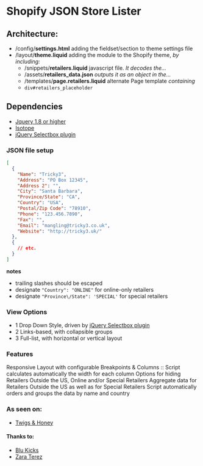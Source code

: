 # Shopify JSON Store Lister

## Architecture:
* /config/__settings.html__ adding the fieldset/section to theme settings file
* /layout/__theme.liquid__ adding the module to the Shopify theme, _by including:_
  * /snippets/__retailers.liquid__ javascript file. _It decodes the..._
  * /assets/__retailers_data.json__ _outputs it as an object in the..._
  * /templates/__page.retailers.liquid__ 	 alternate Page template _containing_
  * `div#retailers_placeholder`

## Dependencies
* [Jquery 1.8 or higher](http://jquery.com/)
* [Isotope](http://isotope.metafizzy.co/)
* [jQuery Selectbox plugin](https://code.google.com/p/select-box/)


### JSON file setup

``` json
[
  {
    "Name": "Tricky3",
    "Address": "PO Box 12345",
    "Address 2": "",
    "City": "Santa Barbara",
    "Province/State": "CA",
    "Country": "USA",
    "Postal/Zip Code": "78910",
    "Phone": "123.456.7890",
    "Fax": "",
    "Email": "mangling@tricky3.co.uk",
    "Website": "http://tricky3.uk/"
  },
  {
    // etc.
  }
]
```
__notes__
* trailing slashes should be escaped
* designate `"Country": "ONLINE"` for online-only retailers
* designate `"Province\/State": 'SPECIAL'` for special retailers

### View Options

* 1 Drop Down Style, driven by [jQuery Selectbox plugin](https://code.google.com/p/select-box/)
* 2 Links-based, with collapsible groups
* 3 Full-list, with horizontal or vertical layout

### Features
Responsive Layout with configurable Breakpoints & Columns :: Script calculates automatically the width for each column
Options for hiding Retailers Outside the US, Online and/or Special Retailers
Aggregate data for Retailers Outside the US as well as for Special Retailers
Script automatically orders and groups the data by name and country 

### As seen on:

* [Twigs & Honey](http://tricky3.co.uk/blogs/portfolio/6695894)

#### Thanks to:

* [Blu Kicks](http://tricky3.co.uk/blogs/portfolio/6195786)
* [Zara Terez](http://tricky3.co.uk/blogs/portfolio/16820564)
